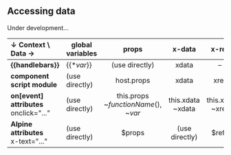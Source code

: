 ## Accessing data

Under development...

| **↓ Context \ Data →**                       | global variables |                 **props**                 |       **x-data**       |      **x-ref**       |       **host**       | **root** |
| :------------------------------------------- | ---------------- | :---------------------------------------: | :--------------------: | :------------------: | :------------------: | :------: |
| **{{handlebars}}**                           | {{**var*}}       |              (use directly)               |         xdata          |          –           |          –           |    –     |
| **component script module**                  | (use directly)   |                host.props                 |         xdata          |         xref         |         host         |   root   |
| **on[event] attributes** <br />onclick="..." | (use directly)   | this.props<br />~*functionName*(), ~*var* | this.xdata<br />~xdata | this.xref<br />~xref | this.host<br />~host |    –     |
| **Alpine attributes** <br />x-text="..."     | (use directly)   |                  $props                   |     (use directly)     |        $refs         |        $host         |    –     |